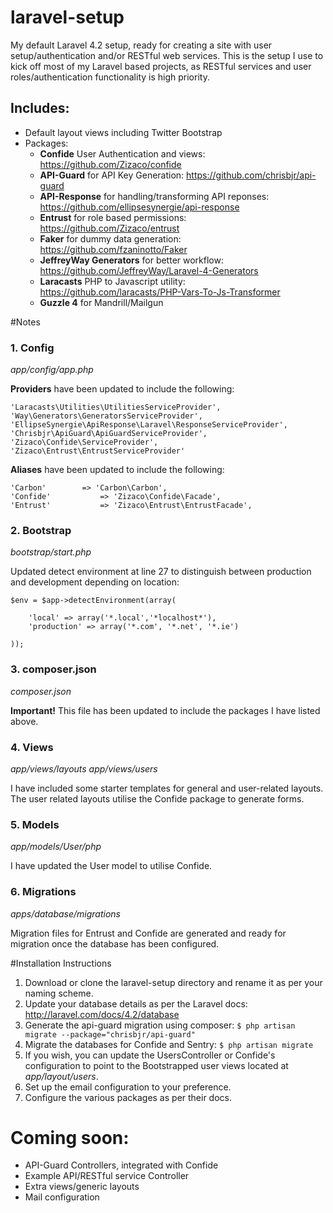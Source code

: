 # laravel-setup
My default Laravel 4.2 setup, ready for creating a site with user setup/authentication and/or RESTful web services. This is the setup I use to kick off most of my Laravel based projects, as RESTful services and user roles/authentication functionality is high priority.

## Includes:

* Default layout views including Twitter Bootstrap 
* Packages:
  * **Confide** User Authentication and views: https://github.com/Zizaco/confide
  * **API-Guard** for API Key Generation: https://github.com/chrisbjr/api-guard
  * **API-Response** for handling/transforming API reponses: https://github.com/ellipsesynergie/api-response
  * **Entrust** for role based permissions: https://github.com/Zizaco/entrust
  * **Faker** for dummy data generation: https://github.com/fzaninotto/Faker
  * **JeffreyWay Generators** for better workflow: https://github.com/JeffreyWay/Laravel-4-Generators
  * **Laracasts** PHP to Javascript utility: https://github.com/laracasts/PHP-Vars-To-Js-Transformer
  * **Guzzle 4** for Mandrill/Mailgun


#Notes

### 1. Config
*app/config/app.php*

**Providers** have been updated to include the following:

```
'Laracasts\Utilities\UtilitiesServiceProvider',
'Way\Generators\GeneratorsServiceProvider',
'EllipseSynergie\ApiResponse\Laravel\ResponseServiceProvider',
'Chrisbjr\ApiGuard\ApiGuardServiceProvider',
'Zizaco\Confide\ServiceProvider',
'Zizaco\Entrust\EntrustServiceProvider'
```

**Aliases** have been updated to include the following:

```
'Carbon'        => 'Carbon\Carbon',
'Confide' 			=> 'Zizaco\Confide\Facade',
'Entrust'    		=> 'Zizaco\Entrust\EntrustFacade',
```

### 2. Bootstrap
*bootstrap/start.php*

Updated detect environment at line 27 to distinguish between production and development depending on location:

```
$env = $app->detectEnvironment(array(

	'local' => array('*.local','*localhost*'),
    'production' => array('*.com', '*.net', '*.ie')

));
```

### 3. composer.json
*composer.json*

**Important!** This file has been updated to include the packages I have listed above.

### 4. Views
*app/views/layouts*
*app/views/users*

I have included some starter templates for general and user-related layouts. The user related layouts utilise the Confide package to generate forms.

### 5. Models
*app/models/User/php*

I have updated the User model to utilise Confide.

### 6. Migrations
*apps/database/migrations*

Migration files for Entrust and Confide are generated and ready for migration once the database has been configured.

#Installation Instructions

1. Download or clone the laravel-setup directory and rename it as per your naming scheme.
2. Update your database details as per the Laravel docs: http://laravel.com/docs/4.2/database
3. Generate the api-guard migration using composer:
  ```$ php artisan migrate --package="chrisbjr/api-guard"```
4. Migrate the databases for Confide and Sentry:
  ``` $ php artisan migrate ```
5. If you wish, you can update the UsersController or Confide's configuration to point to the Bootstrapped user views located at *app/layout/users*.
6. Set up the email configuration to your preference.
7. Configure the various packages as per their docs.

# Coming soon:
* API-Guard Controllers, integrated with Confide
* Example API/RESTful service Controller
* Extra views/generic layouts
* Mail configuration
